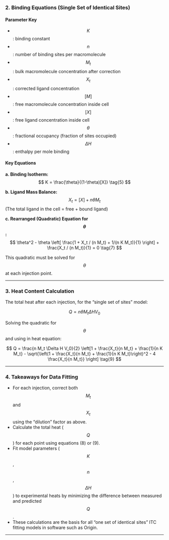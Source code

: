 
### 2. **Binding Equations (Single Set of Identical Sites)**

#### **Parameter Key**
- $$ K $$: binding constant
- $$ n $$: number of binding sites per macromolecule
- $$ M_t $$: bulk macromolecule concentration after correction
- $$ X_t $$: corrected ligand concentration
- $$ [M] $$: free macromolecule concentration inside cell
- $$ [X] $$: free ligand concentration inside cell
- $$ \theta $$: fractional occupancy (fraction of sites occupied)
- $$ \Delta H $$: enthalpy per mole binding

#### **Key Equations**

**a. Binding Isotherm:**
$$
K = \frac{\theta}{(1-\theta)[X]}  \tag{5}
$$

**b. Ligand Mass Balance:**
$$
X_t = [X] + n\theta M_t  \tag{6}
$$
(The total ligand in the cell = free + bound ligand)

**c. Rearranged (Quadratic) Equation for $$ \theta $$:**
$$
\theta^2 - \theta \left[ \frac{1 + X_t / (n M_t) + 1/(n K M_t)}{1} \right] + \frac{X_t / (n M_t)}{1} = 0  \tag{7}
$$

This quadratic must be solved for $$ \theta $$ at each injection point.

***

### 3. **Heat Content Calculation**

The total heat after each injection, for the “single set of sites” model:

$$
Q = n \theta M_t \Delta H V_0  \tag{8}
$$

Solving the quadratic for $$ \theta $$ and using in heat equation:

$$
Q = \frac{n M_t \Delta H V_0}{2} \left[1 + \frac{X_t}{n M_t} + \frac{1}{n K M_t} - \sqrt{\left(1 + \frac{X_t}{n M_t} + \frac{1}{n K M_t}\right)^2 - 4 \frac{X_t}{n M_t}} \right]  \tag{9}
$$

***

### 4. **Takeaways for Data Fitting**

- For each injection, correct both $$ M_t $$ and $$ X_t $$ using the “dilution” factor as above.
- Calculate the total heat ($$ Q $$) for each point using equations (8) or (9).
- Fit model parameters ($$ K $$, $$ n $$, $$ \Delta H $$) to experimental heats by minimizing the difference between measured and predicted $$ Q $$.
- These calculations are the basis for all “one set of identical sites” ITC fitting models in software such as Origin.

***
